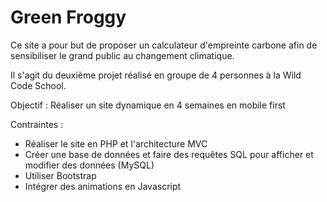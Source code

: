 # Green Froggy

Ce site a pour but de proposer un calculateur d'empreinte carbone afin de sensibiliser le grand public au changement climatique.

Il s'agit du  deuxième projet réalisé en groupe de 4 personnes à la Wild Code School.

Objectif : Réaliser un site dynamique en 4 semaines en mobile first

Contraintes :
- Réaliser le site en PHP et l'architecture MVC
- Créer une base de données et faire des requêtes SQL pour afficher et modifier des données (MySQL)
- Utiliser Bootstrap
- Intégrer des animations en Javascript

